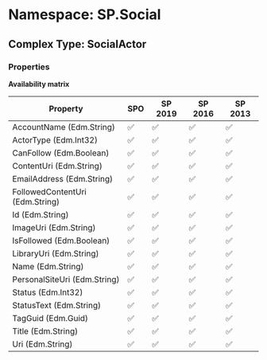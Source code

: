 # Namespace: SP.Social

## Complex Type: SocialActor

### Properties

**Availability matrix**

Property | SPO | SP 2019 | SP 2016 | SP 2013
----------|-----|---------|---------|--------
AccountName (Edm.String) | ✅ | ✅ | ✅ | ✅
ActorType (Edm.Int32) | ✅ | ✅ | ✅ | ✅
CanFollow (Edm.Boolean) | ✅ | ✅ | ✅ | ✅
ContentUri (Edm.String) | ✅ | ✅ | ✅ | ✅
EmailAddress (Edm.String) | ✅ | ✅ | ✅ | ✅
FollowedContentUri (Edm.String) | ✅ | ✅ | ✅ | ✅
Id (Edm.String) | ✅ | ✅ | ✅ | ✅
ImageUri (Edm.String) | ✅ | ✅ | ✅ | ✅
IsFollowed (Edm.Boolean) | ✅ | ✅ | ✅ | ✅
LibraryUri (Edm.String) | ✅ | ✅ | ✅ | ✅
Name (Edm.String) | ✅ | ✅ | ✅ | ✅
PersonalSiteUri (Edm.String) | ✅ | ✅ | ✅ | ✅
Status (Edm.Int32) | ✅ | ✅ | ✅ | ✅
StatusText (Edm.String) | ✅ | ✅ | ✅ | ✅
TagGuid (Edm.Guid) | ✅ | ✅ | ✅ | ✅
Title (Edm.String) | ✅ | ✅ | ✅ | ✅
Uri (Edm.String) | ✅ | ✅ | ✅ | ✅

